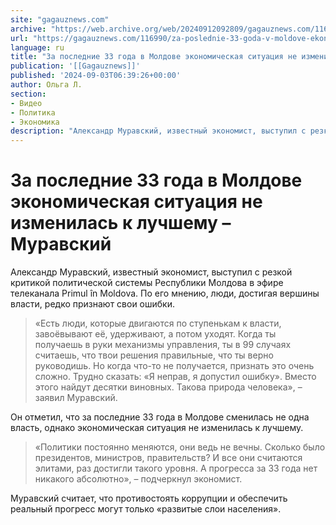 ```yaml
---
site: "gagauznews.com"
archive: "https://web.archive.org/web/20240912092809/gagauznews.com/116990/za-poslednie-33-goda-v-moldove-ekonomicheskaya-situatsiya-ne-izmenilas-k-luchshemu-muravskij.html"
url: "https://gagauznews.com/116990/za-poslednie-33-goda-v-moldove-ekonomicheskaya-situatsiya-ne-izmenilas-k-luchshemu-muravskij.html"
language: ru
title: "За последние 33 года в Молдове экономическая ситуация не изменилась к лучшему – Муравский"
publication: '[[Gagauznews]]'
published: '2024-09-03T06:39:26+00:00'
author: Ольга Л.
section:
- Видео
- Политика
- Экономика
description: "Александр Муравский, известный экономист, выступил с резкой критикой политической системы Республики Молдова в эфире телеканала Primul în Moldova. По его мнению, люди, достигая вершины власти, редко признают свои ошибки. «Есть люди, которые двигаются по ступенькам к власти, завоёвывают её, удерживают, а потом уходят. Когда ты получаешь в руки механизмы управления, ты в 99 случаях считаешь, что твои решения правильные, что ты верно руководишь. Но когда что-то не получается, признать это очень сложно. Трудно сказать: «Я неправ, я допустил ошибку». Вместо этого найдут десятки виновных. Такова природа человека», – заявил Муравский. Он отметил, что за последние 33 года в Молдове сменилась […]"
---
```


# За последние 33 года в Молдове экономическая ситуация не изменилась к лучшему – Муравский

Александр Муравский, известный экономист, выступил с резкой критикой политической системы Республики Молдова в эфире телеканала Primul în Moldova. По его мнению, люди, достигая вершины власти, редко признают свои ошибки.

> «Есть люди, которые двигаются по ступенькам к власти, завоёвывают её, удерживают, а потом уходят. Когда ты получаешь в руки механизмы управления, ты в 99 случаях считаешь, что твои решения правильные, что ты верно руководишь. Но когда что-то не получается, признать это очень сложно. Трудно сказать: «Я неправ, я допустил ошибку». Вместо этого найдут десятки виновных. Такова природа человека», – заявил Муравский.

Он отметил, что за последние 33 года в Молдове сменилась не одна власть, однако экономическая ситуация не изменилась к лучшему.

> «Политики постоянно меняются, они ведь не вечны. Сколько было президентов, министров, правительств? И все они считаются элитами, раз достигли такого уровня. А прогресса за 33 года нет никакого абсолютно», – подчеркнул экономист.

Муравский считает, что противостоять коррупции и обеспечить реальный прогресс могут только «развитые слои населения».